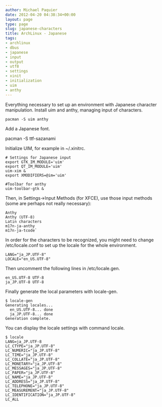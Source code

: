 ```yaml
---
author: Michael Paquier
date: 2012-04-20 04:38:34+00:00
layout: page
type: page
slug: japanese-characters
title: ArchLinux - Japanese
tags:
- archlinux
- dbus
- japanese
- input
- output
- utf8
- settings
- xinit
- initialization
- uim
- anthy
---
```


Everything necessary to set up an environment with Japanese character manipulation. Install uim and anthy, managing input of characters.

    pacman -S uim anthy

Add a Japanese font.

   pacman -S ttf-sazanami

Initialize UIM, for example in ~/.xinitrc.

    # Settings for Japanese input
    export GTK_IM_MODULE='uim'
    export QT_IM_MODULE='uim'
    uim-xim &
    export XMODIFIERS=@im='uim'

    #Toolbar for anthy
    uim-toolbar-gtk &

Then, in Settings->Input Methods (for XFCE), use those input methods (some are perhaps not really necessary):

    Anthy
    Anthy (UTF-8)
    Latin characters
    m17n-ja-anthy
    m17n-ja-tcode`

In order for the characters to be recognized, you might need to change /etc/locale.conf to set up the locale for the whole environment.

    LANG="ja_JP.UTF-8"
    LOCALE="en_US.UTF-8"

Then uncomment the following lines in /etc/locale.gen.

    en_US.UTF-8 UTF-8
    ja_JP.UTF-8 UTF-8

Finally generate the local parameters with locale-gen.

    $ locale-gen
    Generating locales...
      en_US.UTF-8... done
      ja_JP.UTF-8... done
    Generation complete.

You can display the locale settings with command locale.

    $ locale
    LANG=ja_JP.UTF-8
    LC_CTYPE="ja_JP.UTF-8"
    LC_NUMERIC="ja_JP.UTF-8"
    LC_TIME="ja_JP.UTF-8"
    LC_COLLATE="ja_JP.UTF-8"
    LC_MONETARY="ja_JP.UTF-8"
    LC_MESSAGES="ja_JP.UTF-8"
    LC_PAPER="ja_JP.UTF-8"
    LC_NAME="ja_JP.UTF-8"
    LC_ADDRESS="ja_JP.UTF-8"
    LC_TELEPHONE="ja_JP.UTF-8"
    LC_MEASUREMENT="ja_JP.UTF-8"
    LC_IDENTIFICATION="ja_JP.UTF-8"
    LC_ALL
